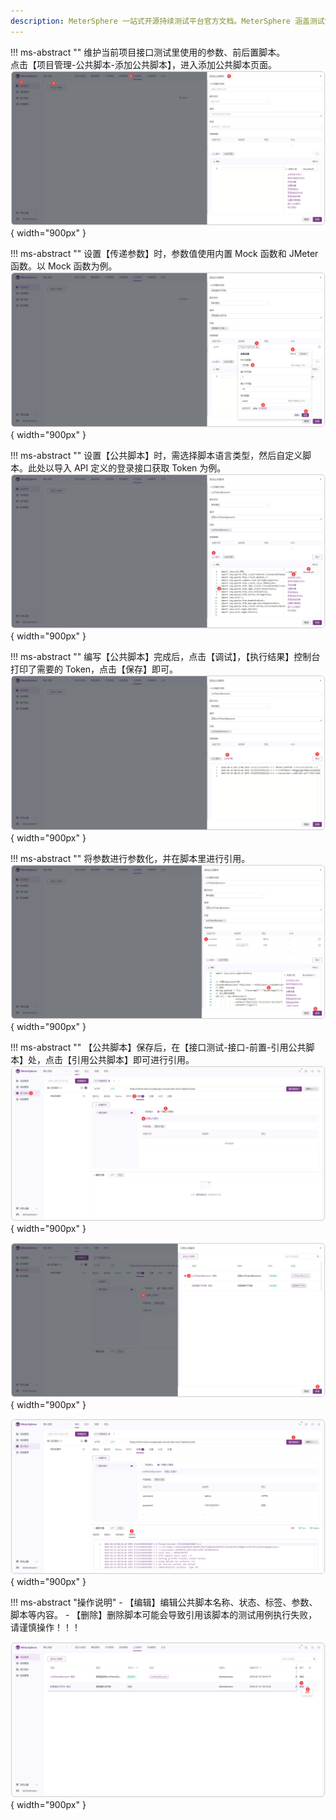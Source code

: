 ```yaml
---
description: MeterSphere 一站式开源持续测试平台官方文档。MeterSphere 涵盖测试管理、接口测试、UI 测试和性能测试等功能，全面兼容 JMeter、Selenium 等主流开源标准，有效助力开发和测试团队充分利用云弹性进行高度可 扩展的自动化测试，加速高质量的软件交付。
---
```


!!! ms-abstract ""
    维护当前项目接口测试里使用的参数、前后置脚本。<br>
    点击【项目管理-公共脚本-添加公共脚本】，进入添加公共脚本页面。
![!公共脚本页面](../../img/project_management/public_script/公共脚本页面.png){ width="900px" }

!!! ms-abstract ""
    设置【传递参数】时，参数值使用内置 Mock 函数和 JMeter 函数。以 Mock 函数为例。
![!公共脚本使用内置函数](../../img/project_management/public_script/公共脚本使用内置函数.png){ width="900px" }

!!! ms-abstract ""
    设置【公共脚本】时，需选择脚本语言类型，然后自定义脚本。此处以导入 API 定义的登录接口获取 Token 为例。
![!公共脚本新增脚本](../../img/project_management/public_script/公共脚本新增脚本.png){ width="900px" }

!!! ms-abstract ""
    编写【公共脚本】完成后，点击【调试】，【执行结果】控制台打印了需要的 Token，点击【保存】即可。
![!项目设置](../../img/project_management/public_script/脚本调试通过.png){ width="900px" }

!!! ms-abstract ""
    将参数进行参数化，并在脚本里进行引用。
![!项目设置](../../img/project_management/public_script/传递参数.png){ width="900px" }

!!! ms-abstract ""
    【公共脚本】保存后，在【接口测试-接口-前置-引用公共脚本】处，点击【引用公共脚本】即可进行引用。
![!引用公共脚本](../../img/project_management/public_script/引用公共脚本.png){ width="900px" }

![!选择公共脚本进行引用](../../img/project_management/public_script/选择公共脚本进行引用.png){ width="900px" }

![!选择公共脚本进行引用](../../img/project_management/public_script/接口执行公共脚本.png){ width="900px" }

!!! ms-abstract "操作说明"
    - 【编辑】编辑公共脚本名称、状态、标签、参数、脚本等内容。
    - 【删除】删除脚本可能会导致引用该脚本的测试用例执行失败，请谨慎操作！！！

![!公共脚本的功能操作](../../img/project_management/public_script/公共脚本的功能操作.png){ width="900px" }
